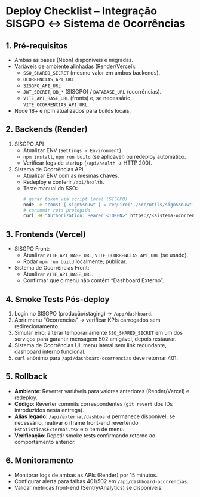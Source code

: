 # Deploy Checklist – Integração SISGPO ↔ Sistema de Ocorrências

## 1. Pré-requisitos
- Ambas as bases (Neon) disponíveis e migradas.
- Variáveis de ambiente alinhadas (Render/Vercel):
  - `SSO_SHARED_SECRET` (mesmo valor em ambos backends).
  - `OCORRENCIAS_API_URL`
  - `SISGPO_API_URL`
  - `JWT_SECRET`, `DB_*` (SISGPO) / `DATABASE_URL` (ocorrências).
  - `VITE_API_BASE_URL` (fronts) e, se necessário, `VITE_OCORRENCIAS_API_URL`.
- Node 18+ e npm atualizados para builds locais.

## 2. Backends (Render)
1. SISGPO API
   - Atualizar ENV (`Settings → Environment`).
   - `npm install`, `npm run build` (se aplicável) ou redeploy automático.
   - Verificar logs de startup (`/api/health` → HTTP 200).
2. Sistema de Ocorrências API
   - Atualizar ENV com as mesmas chaves.
   - Redeploy e conferir `/api/health`.
   - Teste manual do SSO:
     ```bash
     # gerar token via script local (SISGPO)
     node -e "const { signSsoJwt } = require('./src/utils/signSsoJwt'); console.log(signSsoJwt());"
     # consumir rota protegida
     curl -H "Authorization: Bearer <TOKEN>" https://<sistema-ocorrencias-host>/api/dashboard-ocorrencias
     ```

## 3. Frontends (Vercel)
- SISGPO Front:
  - Atualizar `VITE_API_BASE_URL`, `VITE_OCORRENCIAS_API_URL` (se usado).
  - Rodar `npm run build` localmente; publicar.
- Sistema de Ocorrências Front:
  - Atualizar `VITE_API_BASE_URL`.
  - Confirmar que o menu não contém “Dashboard Externo”.

## 4. Smoke Tests Pós-deploy
1. Login no SISGPO (produção/staging) → `/app/dashboard`.
2. Abrir menu “Ocorrencias” → verificar KPIs carregados sem redirecionamento.
3. Simular erro: alterar temporariamente `SSO_SHARED_SECRET` em um dos serviços para garantir mensagem 502 amigável, depois restaurar.
4. Sistema de Ocorrências UI: menu lateral sem link redundante, dashboard interno funcional.
5. `curl` anônimo para `/api/dashboard-ocorrencias` deve retornar 401.

## 5. Rollback
- **Ambiente**: Reverter variáveis para valores anteriores (Render/Vercel) e redeploy.
- **Código**: Reverter commits correspondentes (`git revert` dos IDs introduzidos nesta entrega).
- **Alias legado**: `/api/external/dashboard` permanece disponível; se necessário, reativar o iframe front-end revertendo `EstatisticasExternas.tsx` e o item de menu.
- **Verificação**: Repetir smoke tests confirmando retorno ao comportamento anterior.

## 6. Monitoramento
- Monitorar logs de ambas as APIs (Render) por 15 minutos.
- Configurar alerta para falhas 401/502 em `/api/dashboard-ocorrencias`.
- Validar métricas front-end (Sentry/Analytics) se disponíveis.
